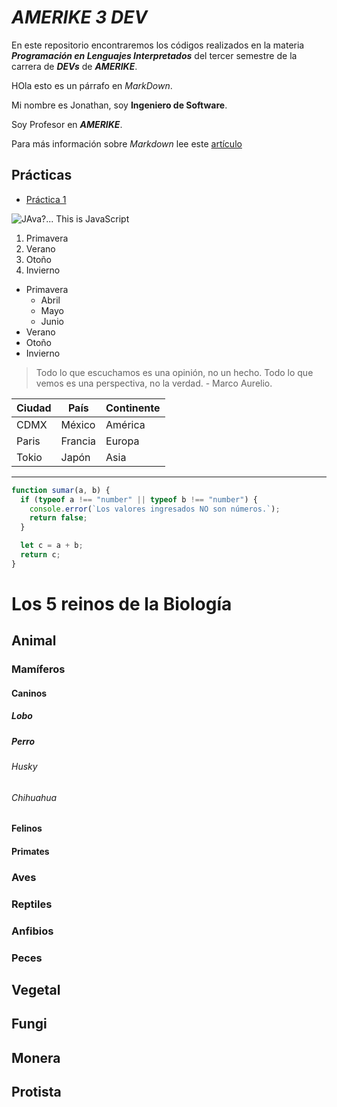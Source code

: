 # _AMERIKE 3 DEV_

En este repositorio encontraremos los códigos realizados en la materia _**Programación en Lenguajes Interpretados**_ del tercer semestre de la carrera de _**DEVs**_ de _**AMERIKE**_.

HOla esto es un párrafo en _MarkDown_.

Mi nombre es Jonathan, soy **Ingeniero de Software**.

Soy Profesor en _**AMERIKE**_.

Para más información sobre _Markdown_ lee este [artículo](https://jonmircha.com/markdown)

## Prácticas

- [Práctica 1](./practica-01.md)

![JAva?... This is JavaScript](https://jonmircha.com/img/blog/this-is-javascript.jpg)

1. Primavera
1. Verano
1. Otoño
1. Invierno

- Primavera
  - Abril
  - Mayo
  - Junio
- Verano
- Otoño
- Invierno

> Todo lo que escuchamos es una opinión, no un hecho. Todo lo que vemos es una perspectiva, no la verdad. - Marco Aurelio.

| Ciudad | País    | Continente |
| ------ | ------- | ---------- |
| CDMX   | México  | América    |
| Paris  | Francia | Europa     |
| Tokio  | Japón   | Asia       |

---

```js
function sumar(a, b) {
  if (typeof a !== "number" || typeof b !== "number") {
    console.error(`Los valores ingresados NO son números.`);
    return false;
  }

  let c = a + b;
  return c;
}
```

# Los 5 reinos de la Biología

## Animal

### Mamíferos

#### Caninos

##### Lobo

##### Perro

###### Husky

###### Chihuahua

#### Felinos

#### Primates

### Aves

### Reptiles

### Anfibios

### Peces

## Vegetal

## Fungi

## Monera

## Protista
